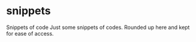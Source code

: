 # snippets
Snippets of code
Just some snippets of codes. Rounded up here and kept for ease of access.
